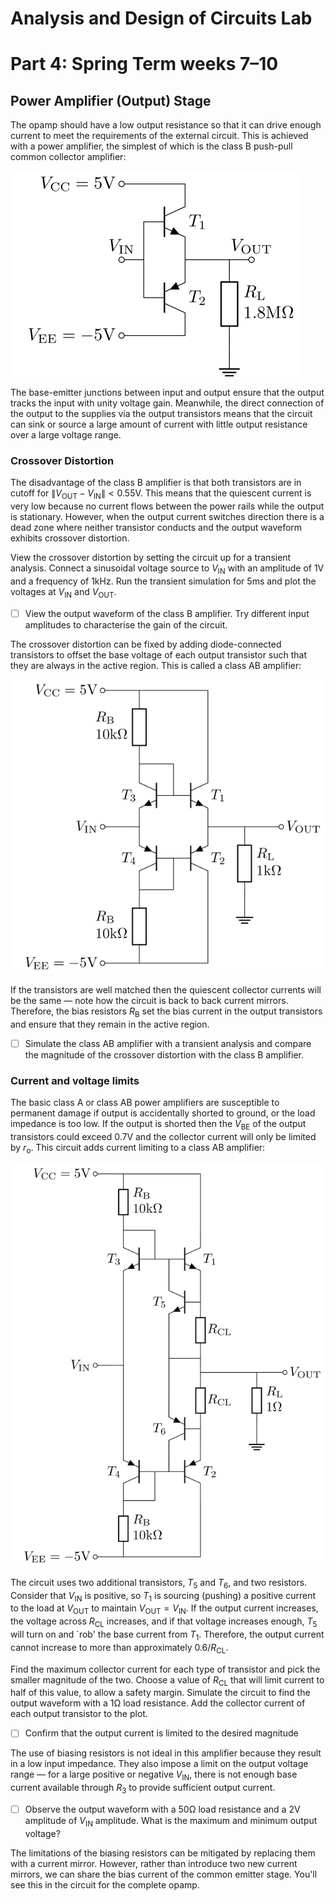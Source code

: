 # Analysis and Design of Circuits Lab
# Part 4: Spring Term weeks 7–10

## Power Amplifier (Output) Stage

The opamp should have a low output resistance so that it can drive enough current to meet the requirements of the external circuit.
This is achieved with a power amplifier, the simplest of which is the class B push-pull common collector amplifier:

![Simple Class B push-pull amplifier](graphics/simpleClassB.png)
        
The base-emitter junctions between input and output ensure that the output tracks the input with unity voltage gain.
Meanwhile, the direct connection of the output to the supplies via the output transistors means that the circuit can sink or source a large amount of current with little output resistance over a large voltage range.
        
### Crossover Distortion

The disadvantage of the class B amplifier is that both transistors are in cutoff for $\|V_\text{OUT}-V_\text{IN}\| < 0.55\text{V}$.
This means that the quiescent current is very low because no current flows between the power rails while the output is stationary.
However, when the output current switches direction there is a dead zone where neither transistor conducts and the output waveform exhibits crossover distortion.
            
View the crossover distortion by setting the circuit up for a transient analysis.
Connect a sinusoidal voltage source to $V_\text{IN}$ with an amplitude of 1V and a frequency of 1kHz.
Run the transient simulation for 5ms and plot the voltages at $V_\text{IN}$ and $V_\text{OUT}$.
            
- [ ] View the output waveform of the class B amplifier. Try different input amplitudes to characterise the gain of the circuit.
        
The crossover distortion can be fixed by adding diode-connected transistors to offset the base voltage of each output transistor such that they are always in the active region.
This is called a class AB amplifier:

![Class AB push-pull amplifier](graphics/classAB.png)
            
If the transistors are well matched then the quiescent collector currents will be the same — note how the circuit is back to back current mirrors.
Therefore, the bias resistors $R_\text{B}$ set the bias current in the output transistors and ensure that they remain in the active region.
            
- [ ] Simulate the class AB amplifier with a transient analysis and compare the magnitude of the crossover distortion with the class B amplifier.

### Current and voltage limits
            
The basic class A or class AB power amplifiers are susceptible to permanent damage if output is accidentally shorted to ground, or the load impedance is too low.
If the output is shorted then the $V_\text{BE}$ of the output transistors could exceed 0.7V and the collector current will only be limited by $r_\text{o}$.
This circuit adds current limiting to a class AB amplifier:
    
![Class AB with current limit](graphics/classABCL.png)
                
The circuit uses two additional transistors, $T_5$ and $T_6$, and two resistors.
Consider that $V_\text{IN}$ is positive, so $T_1$ is sourcing (pushing) a positive current to the load at $V_\text{OUT}$ to maintain $V_\text{OUT}=V_\text{IN}$.
If the output current increases, the voltage across $R_\text{CL}$ increases, and if that voltage increases enough, $T_5$ will turn on and `rob' the base current from $T_1$. Therefore, the output current cannot increase to more than approximately $0.6/R_\text{CL}$.
            
Find the maximum collector current for each type of transistor and pick the smaller magnitude of the two.
Choose a value of $R_\text{CL}$ that will limit current to half of this value, to allow a safety margin.
Simulate the circuit to find the output waveform with a 1Ω load resistance. Add the collector current of each output transistor to the plot.
        
- [ ] Confirm that the output current is limited to the desired magnitude
            
The use of biasing resistors is not ideal in this amplifier because they result in a low input impedance.
They also impose a limit on the output voltage range — for a large positive or negative $V_\text{IN}$, there is not enough base current available through $R_3$ to provide sufficient output current.
            
- [ ] Observe the output waveform with a 50Ω load resistance and a 2V amplitude of $V_\text{IN}$ amplitude. What is the maximum and minimum output voltage?
            
The limitations of the biasing resistors can be mitigated by replacing them with a current mirror.
However, rather than introduce two new current mirrors, we can share the bias current of the common emitter stage.
You'll see this in the circuit for the complete opamp.
